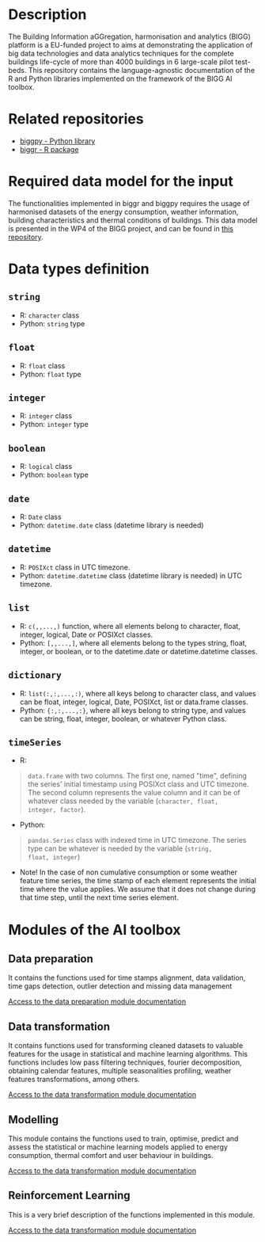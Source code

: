 # Description

The Building Information aGGregation, harmonisation and analytics (BIGG) platform is a EU-funded project to aims at demonstrating the application of big data technologies and data analytics techniques for the complete buildings life-cycle of more than 4000 buildings in 6 large-scale pilot test-beds. This repository contains the language-agnostic documentation of the R and Python libraries implemented on the framework of the BIGG AI toolbox.

# Related repositories
- [biggpy - Python library](https://github.com/BeeGroup-cimne/biggpy#readme)
- [biggr - R package](https://github.com/BeeGroup-cimne/biggr#readme)

# Required data model for the input
The functionalities implemented in biggr and biggpy requires the usage of harmonised datasets of the energy consumption, weather information, building characteristics and thermal conditions of buildings. This data model is presented in the WP4 of the BIGG project, and can be found in [this repository](www.google.com).

# Data types definition

## <code>string</code>
* R: <code>character</code> class
* Python: <code>string</code> type 

## <code>float</code>
* R: <code>float</code> class
* Python: <code>float</code> type 

## <code>integer</code>
* R: <code>integer</code> class
* Python: <code>integer</code> type 

## <code>boolean</code>
* R: <code>logical</code> class
* Python: <code>boolean</code> type 

## <code>date</code>
* R: <code>Date</code> class
* Python: <code>datetime.date</code> class (datetime library is needed)

## <code>datetime</code>
* R: <code>POSIXct</code> class in UTC timezone.
* Python: <code>datetime.datetime</code> class (datetime library is needed) in UTC timezone.

## <code>list</code>
* R: <code>c(<element1>,<element2>,...,<elementN>)</code> function, where all elements belong to character, float, integer, logical, Date or POSIXct classes.
* Python: <code>[<element1>,<element2>,...,<elementN>]</code>, where all elements belong to the types string, float, integer, or boolean, or to the datetime.date or datetime.datetime classes.

## <code>dictionary</code>
* R: <code>list(<key1>:<value1>,<key2>:<value2>,...,<keyN>:<valueN>)</code>, where all keys belong to character class, and values can be float, integer, logical, Date, POSIXct, list or data.frame classes.
* Python: <code>{<key1>:<value1>,<key2>:<value2>,...,<keyN>:<valueN>}</code>, where all keys belong to string type, and values can be
string, float, integer, boolean, or whatever Python class.

## <code>timeSeries</code>

* R:
> <code>data.frame</code> with two columns. The first one, named "time", defining the series' initial timestamp using POSIXct class and UTC timezone. The second column represents the value column and it can be of whatever class needed by the variable (<code>character, float, integer, factor</code>).

* Python:
> <code>pandas.Series</code> class with indexed time in UTC timezone. The series type can be whatever is needed by the variable (<code>string, float, integer</code>) 

* Note! In the case of non cumulative consumption or some weather feature time series, the time stamp of each element represents the initial time where the value applies. We assume that it does not change during that time step, until the next time series element.

# Modules of the AI toolbox

## Data preparation
It contains the functions used for time stamps alignment, data validation, time gaps detection, outlier detection and missing data management

[Access to the data preparation module documentation](DataPreparation.md)

## Data transformation
It contains functions used for transforming cleaned datasets to valuable features for the usage in statistical and machine learning algorithms. This functions includes low pass filtering techniques, fourier decomposition, obtaining calendar features, multiple seasonalities profiling, weather features transformations, among others.

[Access to the data transformation module documentation](DataTransformation.md)

## Modelling
This module contains the functions used to train, optimise, predict and assess the statistical or machine learning models applied to energy consumption, thermal comfort and user behaviour in buildings.

[Access to the data transformation module documentation](Modelling.md)

## Reinforcement Learning
This is a very brief description of the functions implemented in this module.

[Access to the data transformation module documentation](ReinforcementLearning.md)





